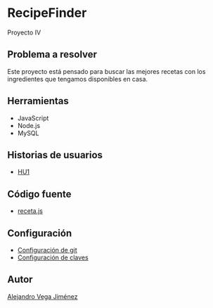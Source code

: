 # RecipeFinder
Proyecto IV

## Problema a resolver
Este proyecto está pensado para buscar las mejores recetas
con los ingredientes que tengamos disponibles en casa.

## Herramientas
- JavaScript
- Node.js
- MySQL

## Historias de usuarios
- [HU1](https://github.com/aleveji/RecipeFinder/issues/1)

## Código fuente
- [receta.js](https://github.com/aleveji/RecipeFinder/blob/master/src/receta.js)

## Configuración
- [Configuración de git](https://github.com/aleveji/RecipeFinder/blob/master/docs/git_config.md)
- [Configuración de claves](https://github.com/aleveji/RecipeFinder/blob/master/docs/keys_config.md)

## Autor
[Alejandro Vega Jiménez](https://github.com/aleveji)
